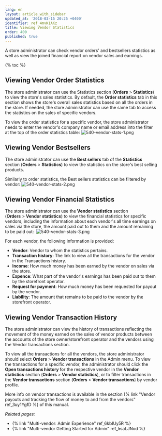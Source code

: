 ```yaml
---
lang: en
layout: article_with_sidebar
updated_at: '2018-03-15 20:25 +0400'
identifier: ref_4mvK1AKz
title: Viewing Vendor Statistics
order: 400
published: true
---
```

A store administrator can check vendor orders' and bestsellers statistics as well as view the joined financial report on vendor sales and earnings.

{% toc %}


## Viewing Vendor Order Statistics

The store administrator can use the Statistics section (**Orders** > **Statistics**) to view the store's sales statistics. By default, the **Order statistics** tab in this section shows the store's overall sales statistics based on all the orders in the store. If needed, the store administrator can use the same tab to access the statistics on the sales of specific vendors.

To view the order statistics for a specific vendor, the store administrator needs to enter the vendor's company name or email address into the filter at the top of the order statistics table:
![540-vendor-stats-1.png]({{site.baseurl}}/attachments/ref_4mvK1AKz/540-vendor-stats-1.png)

## Viewing Vendor Bestsellers   

The store administrator can use the **Best sellers** tab of the **Statistics** section (**Orders** > **Statistics**) to view the statistics on the store's best selling products. 

Similarly to order statistics, the Best sellers statistics can be filtered by vendor:
![540-vendor-stats-2.png]({{site.baseurl}}/attachments/ref_4mvK1AKz/540-vendor-stats-2.png)

## Viewing Vendor Financial Statistics

The store administrator can use the **Vendor statistics** section (**Orders** > **Vendor statistics**) to view the financial statistics for specific vendors, including the information about each vendor's all time earnings on sales via the store, the amount paid out to them and the amount remaining to be paid out: 
![540-vendor-stats-3.png]({{site.baseurl}}/attachments/ref_4mvK1AKz/540-vendor-stats-3.png)
    
For each vendor, the following information is provided:
     
   *   **Vendor**: Vendor to whom the statistics pertains.
   *   **Transaction history**: The link to view all the transactions for the vendor in the Transactions history.
   *   **Income**: How much money has been earned by the vendor on sales via the store.
   *   **Expence**: What part of the vendor's earnings has been paid out to them by the storefront operator. 
   *   **Request for payment**: How much money has been requested for payout by the vendor.
   *   **Liability**: The amount that remains to be paid to the vendor by the storefront operator.

## Viewing Vendor Transaction History

The store administrator can view the history of transactions reflecting the movement of the money earned on the sales of vendor products between the accounts of the store owner/storefront operator and the vendors using the Vendor transactions section. 

To view all the transactions for all the vendors, the store administrator should select **Orders** > **Vendor transactions** in the Admin menu. To view the transactions for a specific vendor, the administrator should click the **Open transactions history** for the respective vendor in the **Vendor statistics** section (**Orders** > **Vendor statistics**), or to filter transactions in the **Vendor transactions** section (**Orders** > **Vendor transactions**) by vendor profile. 

More info on vendor transactions is available in the section {% link "Vendor payouts and tracking the flow of money to and from the vendors" ref_3uy1YgfD %} of this manual.

_Related pages:_
   
   *  {% link "Multi-vendor: Admin Experience" ref_6kbIUy5R %}
   *  {% link "Multi-vendor Getting Started for Admin" ref_5saLJNod %}
